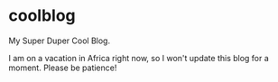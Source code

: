 # coolblog
My Super Duper Cool Blog.

I am on a vacation in Africa right now, so I won't update this blog for a moment. Please be patience!
